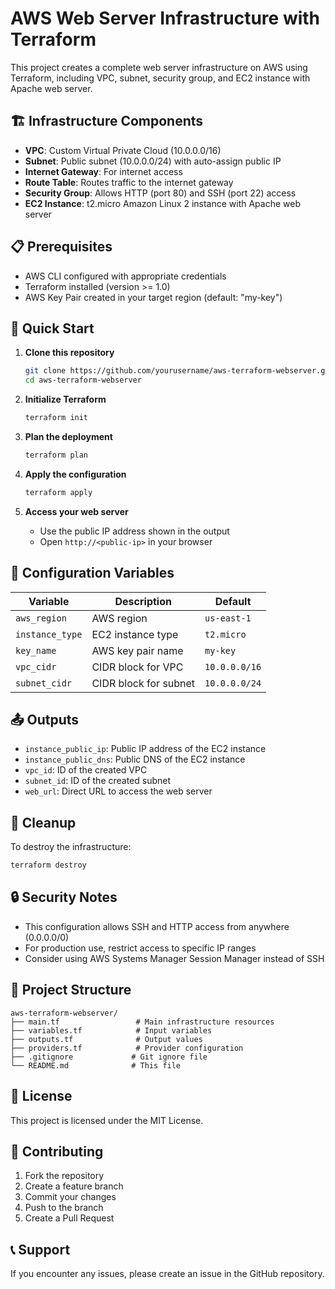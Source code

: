# AWS Web Server Infrastructure with Terraform

This project creates a complete web server infrastructure on AWS using Terraform, including VPC, subnet, security group, and EC2 instance with Apache web server.

## 🏗️ Infrastructure Components

- **VPC**: Custom Virtual Private Cloud (10.0.0.0/16)
- **Subnet**: Public subnet (10.0.0.0/24) with auto-assign public IP
- **Internet Gateway**: For internet access
- **Route Table**: Routes traffic to the internet gateway
- **Security Group**: Allows HTTP (port 80) and SSH (port 22) access
- **EC2 Instance**: t2.micro Amazon Linux 2 instance with Apache web server

## 📋 Prerequisites

- AWS CLI configured with appropriate credentials
- Terraform installed (version >= 1.0)
- AWS Key Pair created in your target region (default: "my-key")

## 🚀 Quick Start

1. **Clone this repository**
   ```bash
   git clone https://github.com/yourusername/aws-terraform-webserver.git
   cd aws-terraform-webserver
   ```

2. **Initialize Terraform**
   ```bash
   terraform init
   ```

3. **Plan the deployment**
   ```bash
   terraform plan
   ```

4. **Apply the configuration**
   ```bash
   terraform apply
   ```

5. **Access your web server**
   - Use the public IP address shown in the output
   - Open `http://<public-ip>` in your browser

## 🔧 Configuration Variables

| Variable | Description | Default |
|----------|-------------|---------|
| `aws_region` | AWS region | `us-east-1` |
| `instance_type` | EC2 instance type | `t2.micro` |
| `key_name` | AWS key pair name | `my-key` |
| `vpc_cidr` | CIDR block for VPC | `10.0.0.0/16` |
| `subnet_cidr` | CIDR block for subnet | `10.0.0.0/24` |

## 📤 Outputs

- `instance_public_ip`: Public IP address of the EC2 instance
- `instance_public_dns`: Public DNS of the EC2 instance
- `vpc_id`: ID of the created VPC
- `subnet_id`: ID of the created subnet
- `web_url`: Direct URL to access the web server

## 🧹 Cleanup

To destroy the infrastructure:
```bash
terraform destroy
```

## 🔒 Security Notes

- This configuration allows SSH and HTTP access from anywhere (0.0.0.0/0)
- For production use, restrict access to specific IP ranges
- Consider using AWS Systems Manager Session Manager instead of SSH

## 📁 Project Structure

```
aws-terraform-webserver/
├── main.tf                 # Main infrastructure resources
├── variables.tf            # Input variables
├── outputs.tf              # Output values
├── providers.tf            # Provider configuration
├── .gitignore             # Git ignore file
└── README.md              # This file
```

## 📝 License

This project is licensed under the MIT License.

## 🤝 Contributing

1. Fork the repository
2. Create a feature branch
3. Commit your changes
4. Push to the branch
5. Create a Pull Request

## 📞 Support

If you encounter any issues, please create an issue in the GitHub repository.
